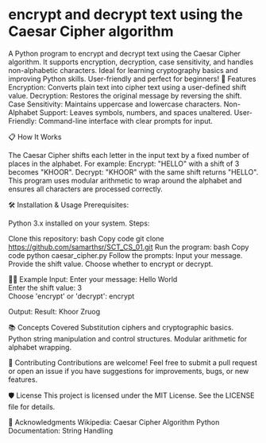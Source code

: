 # encrypt and decrypt text using the Caesar Cipher algorithm
A Python program to encrypt and decrypt text using the Caesar Cipher algorithm. It supports encryption, decryption, case sensitivity, and handles non-alphabetic characters. Ideal for learning cryptography basics and improving Python skills. User-friendly and perfect for beginners!
🚀 Features
Encryption: Converts plain text into cipher text using a user-defined shift value.
Decryption: Restores the original message by reversing the shift.
Case Sensitivity: Maintains uppercase and lowercase characters.
Non-Alphabet Support: Leaves symbols, numbers, and spaces unaltered.
User-Friendly: Command-line interface with clear prompts for input.

📋 How It Works

The Caesar Cipher shifts each letter in the input text by a fixed number of places in the alphabet. 
For example:
Encrypt: "HELLO" with a shift of 3 becomes "KHOOR".
Decrypt: "KHOOR" with the same shift returns "HELLO".
This program uses modular arithmetic to wrap around the alphabet and ensures all characters are processed correctly.

🛠️ Installation & Usage
Prerequisites:

Python 3.x installed on your system.
Steps:

Clone this repository:
bash
Copy code
git clone https://github.com/samarthsr/SCT_CS_01.git
Run the program:
bash
Copy code
python caesar_cipher.py
Follow the prompts:
Input your message.
Provide the shift value.
Choose whether to encrypt or decrypt.

👨‍💻 Example
Input:
Enter your message: Hello World  
Enter the shift value: 3  
Choose 'encrypt' or 'decrypt': encrypt  

Output:
Result: Khoor Zruog  


📚 Concepts Covered
Substitution ciphers and cryptographic basics.
Python string manipulation and control structures.
Modular arithmetic for alphabet wrapping.

🤝 Contributing
Contributions are welcome! Feel free to submit a pull request or open an issue if you have suggestions for improvements, bugs, or new features.

🛡️ License
This project is licensed under the MIT License. See the LICENSE file for details.

🌟 Acknowledgments
Wikipedia: Caesar Cipher Algorithm
Python Documentation: String Handling
